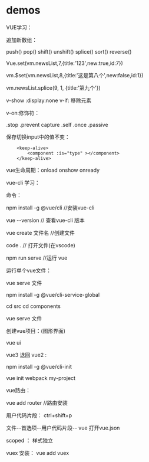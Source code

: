 # demos
VUE学习：

<script src="https://cdn.jsdelivr.net/npm/vue/dist/vue.js"></script>

追加新数组： 

push()  pop()  shift()   unshift()   splice()  sort()  reverse()

Vue.set(vm.newsList,7,{title:'123',new:true,id:7})

vm.$set(vm.newsList,8,{title:'这是第八个',new:false,id:1})

vm.newsList.splice(9, 1, {title:'第九个'})


v-show :display:none   v-if: 移除元素



v-on:修饰符：

.stop   .prevent  capture  .self  .once  .passive


保存切换input中的值不变：

        <keep-alive>
            <component :is="type" ></component>
        </keep-alive>


<script>
        const cmpOne = {
            template:`<div>组件1：<input type="value"></div>`
        }
        const cmpTwo = {
            template:`<div>组件2：<input type="value"></div>`
        }
        new Vue({
            el:'#app',
            components:{
                cmpOne,
                cmpTwo
            },
            data:{
                showOne:true,
                type:'cmp-one'
            },
            methods:{
                changeCmp(){
                    // this.showOne = !this.showOne;
                    this.type = this.type == 'cmp-one' ? 'cmp-two' : 'cmp-one'
                }
            }
        })

    </script>



vue生命周期：onload onshow onready


vue-cli 学习：

命令：

npm install -g @vue/cli  //安装vue-cli

vue --version  // 查看vue-cli 版本

vue create 文件名  //创建文件

code .   // 打开文件(在vscode)

npm run serve  //运行 vue


运行单个vue文件：

vue serve 文件

npm install -g @vue/cli-service-global

cd src
cd components

vue serve 文件


创建vue项目：(图形界面)

vue ui


vue3 退回 vue2  :

npm install -g @vue/cli-init

vue init webpack my-project


vue路由：

vue add router  //路由安装


用户代码片段： ctrl+shift+p

文件--首选项--用户代码片段-- vue  打开vue.json

scoped ： 样式独立

vuex 安装： vue add vuex